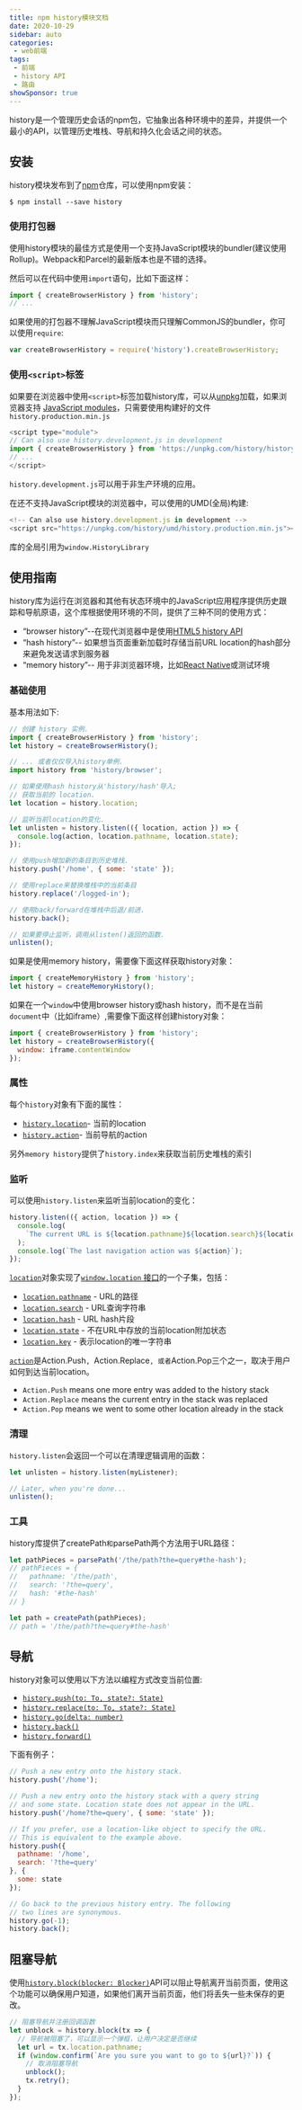 ```yaml
---
title: npm history模块文档
date: 2020-10-29
sidebar: auto
categories:
 - web前端
tags:
 - 前端
 - history API
 - 路由
showSponsor: true
---
```


history是一个管理历史会话的npm包，它抽象出各种环境中的差异，并提供一个最小的API，以管理历史堆栈、导航和持久化会话之间的状态。

## 安装

history模块发布到了[npm](https://www.npmjs.com/)仓库，可以使用npm安装：

``` shell
$ npm install --save history
```

### 使用打包器

使用history模块的最佳方式是使用一个支持JavaScript模块的bundler(建议使用Rollup)。Webpack和Parcel的最新版本也是不错的选择。

然后可以在代码中使用`import`语句，比如下面这样：

```javascript
import { createBrowserHistory } from 'history';
// ...
```

如果使用的打包器不理解JavaScript模块而只理解CommonJS的bundler，你可以使用`require`:

```js
var createBrowserHistory = require('history').createBrowserHistory;
```

### 使用`<script>`标签

如果要在浏览器中使用`<script>`标签加载history库，可以从[unpkg](https://unpkg.com/)加载，如果浏览器支持 [JavaScript modules](https://developer.mozilla.org/en-US/docs/Web/JavaScript/Guide/Modules)，只需要使用构建好的文件`history.production.min.js`

```js
<script type="module">
// Can also use history.development.js in development
import { createBrowserHistory } from 'https://unpkg.com/history/history.production.min.js';
// ...
</script>
```

`history.development.js`可以用于非生产环境的应用。

在还不支持JavaScript模块的浏览器中，可以使用的UMD(全局)构建:

```js
<!-- Can also use history.development.js in development -->
<script src="https://unpkg.com/history/umd/history.production.min.js"></script>
```

库的全局引用为`window.HistoryLibrary`

## 使用指南

history库为运行在浏览器和其他有状态环境中的JavaScript应用程序提供历史跟踪和导航原语，这个库根据使用环境的不同，提供了三种不同的使用方式：

- “browser history”--在现代浏览器中是使用[HTML5 history API](http://diveintohtml5.info/history.html)
- “hash history”-- 如果想当页面重新加载时存储当前URL location的hash部分来避免发送请求到服务器
- “memory history”-- 用于非浏览器环境，比如[React Native](https://facebook.github.io/react-native/)或测试环境

### 基础使用

基本用法如下:

```js
// 创建 history 实例.
import { createBrowserHistory } from 'history';
let history = createBrowserHistory();

// ... 或者仅仅导入history单例.
import history from 'history/browser';

// 如果使用hash history从'history/hash'导入;
// 获取当前的 location.
let location = history.location;

// 监听当前location的变化.
let unlisten = history.listen(({ location, action }) => {
  console.log(action, location.pathname, location.state);
});

// 使用push增加新的条目到历史堆栈.
history.push('/home', { some: 'state' });

// 使用replace来替换堆栈中的当前条目
history.replace('/logged-in');

// 使用back/forward在堆栈中后退/前进.
history.back();

// 如果要停止监听，调用从listen()返回的函数.
unlisten();
```

如果是使用memory history，需要像下面这样获取history对象：

```js
import { createMemoryHistory } from 'history';
let history = createMemoryHistory();
```

如果在一个`window`中使用browser history或hash history，而不是在当前`document`中（比如iframe）,需要像下面这样创建history对象：

```js
import { createBrowserHistory } from 'history';
let history = createBrowserHistory({
  window: iframe.contentWindow
});
```

### 属性

每个`history`对象有下面的属性：

- [`history.location`](https://github.com/ReactTraining/history/blob/28c89f4091ae9e1b0001341ea60c629674e83627/docs/api-reference.md#history.location)- 当前的location
- [`history.action`](https://github.com/ReactTraining/history/blob/28c89f4091ae9e1b0001341ea60c629674e83627/docs/api-reference.md#history.action)- 当前导航的action

另外`memory history`提供了`history.index`来获取当前历史堆栈的索引

### 监听

可以使用`history.listen`来监听当前location的变化：

```js
history.listen(({ action, location }) => {
  console.log(
    `The current URL is ${location.pathname}${location.search}${location.hash}`
  );
  console.log(`The last navigation action was ${action}`);
});
```

[`location`](https://github.com/ReactTraining/history/blob/28c89f4091ae9e1b0001341ea60c629674e83627/docs/api-reference.md#location)对象实现了[`window.location` 接口](https://developer.mozilla.org/en-US/docs/Web/API/Location)的一个子集，包括：

- [`location.pathname`](https://github.com/ReactTraining/history/blob/28c89f4091ae9e1b0001341ea60c629674e83627/docs/api-reference.md#location.pathname) - URL的路径
- [`location.search`](https://github.com/ReactTraining/history/blob/28c89f4091ae9e1b0001341ea60c629674e83627/docs/api-reference.md#location.search) - URL查询字符串
- [`location.hash`](https://github.com/ReactTraining/history/blob/28c89f4091ae9e1b0001341ea60c629674e83627/docs/api-reference.md#location.hash) - URL hash片段
- [`location.state`](https://github.com/ReactTraining/history/blob/28c89f4091ae9e1b0001341ea60c629674e83627/docs/api-reference.md#location.state) - 不在URL中存放的当前location附加状态
- [`location.key`](https://github.com/ReactTraining/history/blob/28c89f4091ae9e1b0001341ea60c629674e83627/docs/api-reference.md#location.key) - 表示location的唯一字符串

[`action`](https://github.com/ReactTraining/history/blob/28c89f4091ae9e1b0001341ea60c629674e83627/docs/api-reference.md#action)是Action.Push`, `Action.Replace`, 或者`Action.Pop三个之一，取决于用户如何到达当前location。

- `Action.Push` means one more entry was added to the history stack
- `Action.Replace` means the current entry in the stack was replaced
- `Action.Pop` means we went to some other location already in the stack

### 清理

`history.listen`会返回一个可以在清理逻辑调用的函数：

```js
let unlisten = history.listen(myListener);

// Later, when you're done...
unlisten();
```

### 工具

history库提供了createPath` 和 `parsePath两个方法用于URL路径：

```js
let pathPieces = parsePath('/the/path?the=query#the-hash');
// pathPieces = {
//   pathname: '/the/path',
//   search: '?the=query',
//   hash: '#the-hash'
// }

let path = createPath(pathPieces);
// path = '/the/path?the=query#the-hash'
```

## 导航

history对象可以使用以下方法以编程方式改变当前位置:

- [`history.push(to: To, state?: State)`](https://github.com/ReactTraining/history/blob/28c89f4091ae9e1b0001341ea60c629674e83627/docs/api-reference.md#history.push)
- [`history.replace(to: To, state?: State)`](https://github.com/ReactTraining/history/blob/28c89f4091ae9e1b0001341ea60c629674e83627/docs/api-reference.md#history.replace)
- [`history.go(delta: number)`](https://github.com/ReactTraining/history/blob/28c89f4091ae9e1b0001341ea60c629674e83627/docs/api-reference.md#history.go)
- [`history.back()`](https://github.com/ReactTraining/history/blob/28c89f4091ae9e1b0001341ea60c629674e83627/docs/api-reference.md#history.back)
- [`history.forward()`](https://github.com/ReactTraining/history/blob/28c89f4091ae9e1b0001341ea60c629674e83627/docs/api-reference.md#history.forward)

下面有例子：

```js
// Push a new entry onto the history stack.
history.push('/home');

// Push a new entry onto the history stack with a query string
// and some state. Location state does not appear in the URL.
history.push('/home?the=query', { some: 'state' });

// If you prefer, use a location-like object to specify the URL.
// This is equivalent to the example above.
history.push({
  pathname: '/home',
  search: '?the=query'
}, {
  some: state
});

// Go back to the previous history entry. The following
// two lines are synonymous.
history.go(-1);
history.back();
```

## 阻塞导航

使用[`history.block(blocker: Blocker)`](https://github.com/ReactTraining/history/blob/28c89f4091ae9e1b0001341ea60c629674e83627/docs/api-reference.md#history.block)API可以阻止导航离开当前页面，使用这个功能可以确保用户知道，如果他们离开当前页面，他们将丢失一些未保存的更改。

```js
// 阻塞导航并注册回调函数
let unblock = history.block(tx => {
  // 导航被阻塞了，可以显示一个弹框，让用户决定是否继续
  let url = tx.location.pathname;
  if (window.confirm(`Are you sure you want to go to ${url}?`)) {
    // 取消阻塞导航
    unblock();
    tx.retry();
  }
});
```

